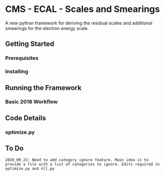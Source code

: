 # CMS - ECAL - Scales and Smearings

A new python framework for deriving the residual scales and additional smearings for the electron energy scale.

## Getting Started

### Prerequisites

### Installing

## Running the Framework

### Basic 2018 Workflow

## Code Details

### optimize.py

## To Do

    2020_09_23: Need to add category ignore feature. Main idea is to provide a file with a list of categories to ignore. Edits required in optimize.py and nll.py
